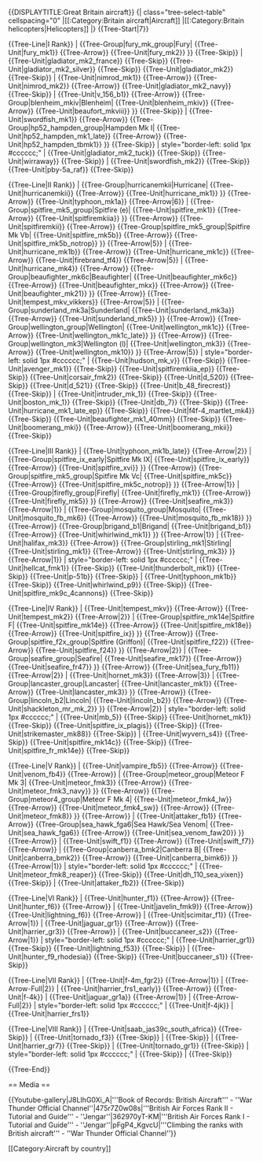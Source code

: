 {{DISPLAYTITLE:Great Britain aircraft}}
{| class="tree-select-table" cellspacing="0"
|[[:Category:Britain aircraft|Aircraft]]
|[[:Category:Britain helicopters|Helicopters]]
|}
{{Tree-Start|7}}

{{Tree-Line|I Rank}}
|
{{Tree-Group|fury_mk_group|Fury|
  {{Tree-Unit|fury_mk1}}
{{Tree-Arrow}}
{{Tree-Unit|fury_mk2}}
}}
{{Tree-Skip}}
|
{{Tree-Unit|gladiator_mk2_france}}
{{Tree-Skip}}
{{Tree-Unit|gladiator_mk2_silver}}
{{Tree-Skip}}
{{Tree-Unit|gladiator_mk2}}
{{Tree-Skip}}
|
{{Tree-Unit|nimrod_mk1}}
{{Tree-Arrow}}
{{Tree-Unit|nimrod_mk2}}
{{Tree-Arrow}}
{{Tree-Unit|gladiator_mk2_navy}}
{{Tree-Skip}}
|
{{Tree-Unit|v_156_b1}}
{{Tree-Arrow}}
{{Tree-Group|blenheim_mkiv|Blenheim|
  {{Tree-Unit|blenheim_mkiv}}
{{Tree-Arrow}}
{{Tree-Unit|beaufort_mkviii}}
}}
{{Tree-Skip}}
|
{{Tree-Unit|swordfish_mk1}}
{{Tree-Arrow}}
{{Tree-Group|hp52_hampden_group|Hampden Mk I|
  {{Tree-Unit|hp52_hampden_mk1_late}}
{{Tree-Arrow}}
{{Tree-Unit|hp52_hampden_tbmk1}}
}}
{{Tree-Skip}}
| style="border-left: solid 1px #cccccc;" |
{{Tree-Unit|gladiator_mk2_tuck}}
{{Tree-Skip}}
{{Tree-Unit|wirraway}}
{{Tree-Skip}}
|
{{Tree-Unit|swordfish_mk2}}
{{Tree-Skip}}
{{Tree-Unit|pby-5a_raf}}
{{Tree-Skip}}

{{Tree-Line|II Rank}}
|
{{Tree-Group|hurricanemkii|Hurricane|
  {{Tree-Unit|hurricanemkii}}
{{Tree-Arrow}}
{{Tree-Unit|hurricane_mk1}}
}}
{{Tree-Arrow}}
{{Tree-Unit|typhoon_mk1a}}
{{Tree-Arrow|6}}
|
{{Tree-Group|spitfire_mk5_group|Spitfire (e)|
  {{Tree-Unit|spitfire_mk1}}
{{Tree-Arrow}}
{{Tree-Unit|spitfiremkiia}}
}}
{{Tree-Arrow}}
{{Tree-Unit|spitfiremkii}}
{{Tree-Arrow}}
{{Tree-Group|spitfire_mk5_group|Spitfire Mk Vb|
  {{Tree-Unit|spitfire_mk5b}}
{{Tree-Arrow}}
{{Tree-Unit|spitfire_mk5b_notrop}}
}}
{{Tree-Arrow|5}}
|
{{Tree-Unit|hurricane_mk1b}}
{{Tree-Arrow}}
{{Tree-Unit|hurricane_mk1c}}
{{Tree-Arrow}}
{{Tree-Unit|firebrand_tf4}}
{{Tree-Arrow|5}}
|
{{Tree-Unit|hurricane_mk4}}
{{Tree-Arrow}}
{{Tree-Group|beaufighter_mk6c|Beaufighter|
  {{Tree-Unit|beaufighter_mk6c}}
{{Tree-Arrow}}
{{Tree-Unit|beaufighter_mkx}}
{{Tree-Arrow}}
{{Tree-Unit|beaufighter_mk21}}
}}
{{Tree-Arrow}}
{{Tree-Unit|tempest_mkv_vikkers}}
{{Tree-Arrow|5}}
|
{{Tree-Group|sunderland_mk3a|Sunderland|
  {{Tree-Unit|sunderland_mk3a}}
{{Tree-Arrow}}
{{Tree-Unit|sunderland_mk5}}
}}
{{Tree-Arrow}}
{{Tree-Group|wellington_group|Wellington|
  {{Tree-Unit|wellington_mk1c}}
{{Tree-Arrow}}
{{Tree-Unit|wellington_mk1c_late}}
}}
{{Tree-Arrow}}
{{Tree-Group|wellington_mk3|Wellington (l)|
  {{Tree-Unit|wellington_mk3}}
{{Tree-Arrow}}
{{Tree-Unit|wellington_mk10}}
}}
{{Tree-Arrow|5}}
| style="border-left: solid 1px #cccccc;" |
{{Tree-Unit|hudson_mk_v}}
{{Tree-Skip}}
{{Tree-Unit|avenger_mk1}}
{{Tree-Skip}}
{{Tree-Unit|spitfiremkiia_ep}}
{{Tree-Skip}}
{{Tree-Unit|corsair_fmk2}}
{{Tree-Skip}}
{{Tree-Unit|d_520}}
{{Tree-Skip}}
{{Tree-Unit|d_521}}
{{Tree-Skip}}
{{Tree-Unit|b_48_firecrest}}
{{Tree-Skip}}
|
{{Tree-Unit|intruder_mk_1}}
{{Tree-Skip}}
{{Tree-Unit|boston_mk_1}}
{{Tree-Skip}}
{{Tree-Unit|db_7}}
{{Tree-Skip}}
{{Tree-Unit|hurricane_mk1_late_ep}}
{{Tree-Skip}}
{{Tree-Unit|f4f-4_martlet_mk4}}
{{Tree-Skip}}
{{Tree-Unit|beaufighter_mk1_40mm}}
{{Tree-Skip}}
{{Tree-Unit|boomerang_mki}}
{{Tree-Arrow}}
{{Tree-Unit|boomerang_mkii}}
{{Tree-Skip}}

{{Tree-Line|III Rank}}
|
{{Tree-Unit|typhoon_mk1b_late}}
{{Tree-Arrow|2}}
|
{{Tree-Group|spitfire_ix_early|Spitfire Mk IX|
  {{Tree-Unit|spitfire_ix_early}}
{{Tree-Arrow}}
{{Tree-Unit|spitfire_xvi}}
}}
{{Tree-Arrow}}
{{Tree-Group|spitfire_mk5_group|Spitfire Mk Vc|
  {{Tree-Unit|spitfire_mk5c}}
{{Tree-Arrow}}
{{Tree-Unit|spitfire_mk5c_notrop}}
}}
{{Tree-Arrow|1}}
|
{{Tree-Group|firefly_group|Firefly|
  {{Tree-Unit|firefly_mk1}}
{{Tree-Arrow}}
{{Tree-Unit|firefly_mk5}}
}}
{{Tree-Arrow}}
{{Tree-Unit|seafire_mk3}}
{{Tree-Arrow|1}}
|
{{Tree-Group|mosquito_group|Mosquito|
  {{Tree-Unit|mosquito_fb_mk6}}
{{Tree-Arrow}}
{{Tree-Unit|mosquito_fb_mk18}}
}}
{{Tree-Arrow}}
{{Tree-Group|brigand_b1|Brigand|
  {{Tree-Unit|brigand_b1}}
{{Tree-Arrow}}
{{Tree-Unit|whirlwind_mk1}}
}}
{{Tree-Arrow|1}}
|
{{Tree-Unit|halifax_mk3}}
{{Tree-Arrow}}
{{Tree-Group|stirling_mk1|Stirling|
  {{Tree-Unit|stirling_mk1}}
{{Tree-Arrow}}
{{Tree-Unit|stirling_mk3}}
}}
{{Tree-Arrow|1}}
| style="border-left: solid 1px #cccccc;" |
{{Tree-Unit|hellcat_fmk1}}
{{Tree-Skip}}
{{Tree-Unit|thunderbolt_mk1}}
{{Tree-Skip}}
{{Tree-Unit|p-51b}}
{{Tree-Skip}}
|
{{Tree-Unit|typhoon_mk1b}}
{{Tree-Skip}}
{{Tree-Unit|whirlwind_p9}}
{{Tree-Skip}}
{{Tree-Unit|spitfire_mk9c_4cannons}}
{{Tree-Skip}}

{{Tree-Line|IV Rank}}
|
{{Tree-Unit|tempest_mkv}}
{{Tree-Arrow}}
{{Tree-Unit|tempest_mk2}}
{{Tree-Arrow|2}}
|
{{Tree-Group|spitfire_mk14e|Spitfire F|
  {{Tree-Unit|spitfire_mk14e}}
{{Tree-Arrow}}
{{Tree-Unit|spitfire_mk18e}}
{{Tree-Arrow}}
{{Tree-Unit|spitfire_ix}}
}}
{{Tree-Arrow}}
{{Tree-Group|spitfire_f2x_group|Spitfire (Griffon)|
  {{Tree-Unit|spitfire_f22}}
{{Tree-Arrow}}
{{Tree-Unit|spitfire_f24}}
}}
{{Tree-Arrow|2}}
|
{{Tree-Group|seafire_group|Seafire|
  {{Tree-Unit|seafire_mk17}}
{{Tree-Arrow}}
{{Tree-Unit|seafire_fr47}}
}}
{{Tree-Arrow}}
{{Tree-Unit|sea_fury_fb11}}
{{Tree-Arrow|2}}
|
{{Tree-Unit|hornet_mk3}}
{{Tree-Arrow|3}}
|
{{Tree-Group|lancaster_group|Lancaster|
  {{Tree-Unit|lancaster_mk1}}
{{Tree-Arrow}}
{{Tree-Unit|lancaster_mk3}}
}}
{{Tree-Arrow}}
{{Tree-Group|lincoln_b2|Lincoln|
  {{Tree-Unit|lincoln_b2}}
{{Tree-Arrow}}
{{Tree-Unit|shackleton_mr_mk_2}}
}}
{{Tree-Arrow|2}}
| style="border-left: solid 1px #cccccc;" |
{{Tree-Unit|mb_5}}
{{Tree-Skip}}
{{Tree-Unit|hornet_mk1}}
{{Tree-Skip}}
{{Tree-Unit|spitfire_ix_plagis}}
{{Tree-Skip}}
{{Tree-Unit|strikemaster_mk88}}
{{Tree-Skip}}
|
{{Tree-Unit|wyvern_s4}}
{{Tree-Skip}}
{{Tree-Unit|spitfire_mk14c}}
{{Tree-Skip}}
{{Tree-Unit|spitfire_fr_mk14e}}
{{Tree-Skip}}

{{Tree-Line|V Rank}}
|
{{Tree-Unit|vampire_fb5}}
{{Tree-Arrow}}
{{Tree-Unit|venom_fb4}}
{{Tree-Arrow}}
|
{{Tree-Group|meteor_group|Meteor F Mk 3|
  {{Tree-Unit|meteor_fmk3}}
{{Tree-Arrow}}
{{Tree-Unit|meteor_fmk3_navy}}
}}
{{Tree-Arrow}}
{{Tree-Group|meteor4_group|Meteor F Mk 4|
  {{Tree-Unit|meteor_fmk4_lw}}
{{Tree-Arrow}}
{{Tree-Unit|meteor_fmk4_sw}}
{{Tree-Arrow}}
{{Tree-Unit|meteor_fmk8}}
}}
{{Tree-Arrow}}
|
{{Tree-Unit|attaker_fb1}}
{{Tree-Arrow}}
{{Tree-Group|sea_hawk_fga6|Sea Hawk/Sea Venom|
  {{Tree-Unit|sea_hawk_fga6}}
{{Tree-Arrow}}
{{Tree-Unit|sea_venom_faw20}}
}}
{{Tree-Arrow}}
|
{{Tree-Unit|swift_f1}}
{{Tree-Arrow}}
{{Tree-Unit|swift_f7}}
{{Tree-Arrow}}
|
{{Tree-Group|canberra_bmk2|Canberra B|
  {{Tree-Unit|canberra_bmk2}}
{{Tree-Arrow}}
{{Tree-Unit|canberra_bimk6}}
}}
{{Tree-Arrow|1}}
| style="border-left: solid 1px #cccccc;" |
{{Tree-Unit|meteor_fmk8_reaper}}
{{Tree-Skip}}
{{Tree-Unit|dh_110_sea_vixen}}
{{Tree-Skip}}
|
{{Tree-Unit|attaker_fb2}}
{{Tree-Skip}}

{{Tree-Line|VI Rank}}
|
{{Tree-Unit|hunter_f1}}
{{Tree-Arrow}}
{{Tree-Unit|hunter_f6}}
{{Tree-Arrow}}
|
{{Tree-Unit|javelin_fmk9}}
{{Tree-Arrow}}
{{Tree-Unit|lightning_f6}}
{{Tree-Arrow}}
|
{{Tree-Unit|scimitar_f1}}
{{Tree-Arrow|1}}
|
{{Tree-Unit|jaguar_gr1}}
{{Tree-Arrow}}
{{Tree-Unit|harrier_gr3}}
{{Tree-Arrow}}
|
{{Tree-Unit|buccaneer_s2}}
{{Tree-Arrow|1}}
| style="border-left: solid 1px #cccccc;" |
{{Tree-Unit|harrier_gr1}}
{{Tree-Skip}}
{{Tree-Unit|lightning_f53}}
{{Tree-Skip}}
|
{{Tree-Unit|hunter_f9_rhodesia}}
{{Tree-Skip}}
{{Tree-Unit|buccaneer_s1}}
{{Tree-Skip}}

{{Tree-Line|VII Rank}}
|
{{Tree-Unit|f-4m_fgr2}}
{{Tree-Arrow|1}}
|
{{Tree-Arrow-Full|2}}
|
{{Tree-Unit|harrier_frs1_early}}
{{Tree-Arrow}}
{{Tree-Unit|f-4k}}
|
{{Tree-Unit|jaguar_gr1a}}
{{Tree-Arrow|1}}
|
{{Tree-Arrow-Full|2}}
| style="border-left: solid 1px #cccccc;" |
{{Tree-Unit|f-4jk}}
|
{{Tree-Unit|harrier_frs1}}

{{Tree-Line|VIII Rank}}
|
{{Tree-Unit|saab_jas39c_south_africa}}
{{Tree-Skip}}
|
{{Tree-Unit|tornado_f3}}
{{Tree-Skip}}
|
{{Tree-Skip}}
|
{{Tree-Unit|harrier_gr7}}
{{Tree-Skip}}
|
{{Tree-Unit|tornado_gr1}}
{{Tree-Skip}}
| style="border-left: solid 1px #cccccc;" |
{{Tree-Skip}}
|
{{Tree-Skip}}

{{Tree-End}}

== Media ==

<!-- ''Excellent additions to the article would be video guides, screenshots from the game, and photos.'' -->

{{Youtube-gallery|J8LIhG0Xi_A|'''Book of Records: British Aircraft''' - ''War Thunder Official Channel''|475r7Z0w08s|'''British Air Forces Rank II - Tutorial and Guide''' - ''Jengar''|362970yT-KM|'''British Air Forces Rank I - Tutorial and Guide''' - ''Jengar''|pFgP4_KgvcU|'''Climbing the ranks with British aircraft'''  - ''War Thunder Official Channel''}}

[[Category:Aircraft by country]]
